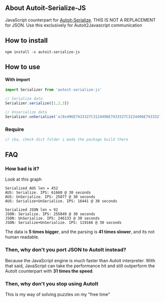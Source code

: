 ## About Autoit-Serialize-JS
JavaScript counterpart for [Autoit-Serialize](https://github.com/tarreislam/Autoit-Serialize). THIS IS NOT A REPLACEMENT for JSON. Use this exclusively for Autoit2Javascript communication

## How to install

`npm install -s autoit-serialize-js`

## How to use

#### With import

```typescript
import Serializer from 'autoit-serialize-js'

// Serialize data
Serializer.serialize([1,2,3])

// Unserialize data
Serializer.unSerialize('a|0x496E7433327C3124496E7433327C3224496E7433327C33')
```

### Require

```javascript
// cba, check dist folder i made the package build there
```

## FAQ

### How bad is it?

Look at this graph
```
Serialized AUS len = 452
AUS: Serialize. IPS: 61660 @ 30 seconds
AUS: UnSerialize. IPS: 25077 @ 30 seconds
AUS: Serialize+UnSerialize. IPS: 16441 @ 30 seconds

Serialized JSON len = 92
JSON: Serialize. IPS: 255849 @ 30 seconds
JSON: UnSerialize. IPS: 246133 @ 30 seconds
JSON: Serialize+UnSerialize. IPS: 119166 @ 30 seconds
```

The data is **5 times bigger**, and the parsing is **41 times slower**, and its not human readable.

### Then, why don't you port JSON to AutoIt instead?

Because the JavaScript engine is much faster than Autoit interpreter. With that said, JavaScript can take the performance hit and still outperform the AutoIt counterpart with **31 times the speed**.

### Then, why don't you stop using AutoIt

This is my way of solving puzzles on my "free time"